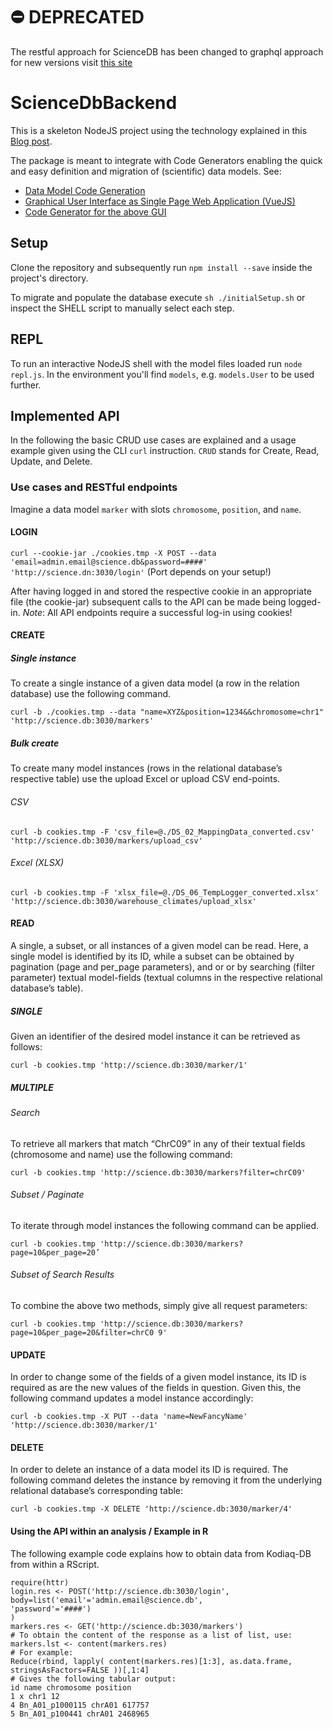 # :no_entry: DEPRECATED 
The restful approach for ScienceDB has been changed to graphql approach for new versions visit [this site](https://github.com/ScienceDb)

# ScienceDbBackend

This is a skeleton NodeJS project using the technology explained in this [Blog post](http://mherman.org/blog/2015/10/22/node-postgres-sequelize/#.VijvshNViko).

The package is meant to integrate with Code Generators enabling the quick and easy definition and migration of (scientific) data models. See:

* [Data Model Code Generation](https://github.com/ScienceDb/express_route_gen_js)
* [Graphical User Interface as Single Page Web Application (VueJS)](https://github.com/ScienceDb/ScienceDbGui)
* [Code Generator for the above GUI](https://github.com/ScienceDb/admin_gui_gen)

## Setup

Clone the repository and subsequently run `npm install --save` inside the project's directory.

To migrate and populate the database execute `sh ./initialSetup.sh` or inspect the SHELL script to manually select each step.

## REPL

To run an interactive NodeJS shell with the model files loaded run `node repl.js`. In the environment you'll find `models`, e.g. `models.User` to be used further.

## Implemented API

In the following the basic CRUD use cases are explained and a usage example given using the CLI `curl` instruction. `CRUD` stands for Create, Read, Update, and Delete.

### Use cases and RESTful endpoints

Imagine a data model `marker` with slots `chromosome`, `position`, and `name`.

#### LOGIN
`curl --cookie-jar ./cookies.tmp -X POST --data 'email=admin.email@science.db&password=####' 'http://science.dn:3030/login'` (Port depends on your setup!)

After having logged in and stored the respective cookie in an appropriate file (the cookie-jar) subsequent calls to the API can be made being logged-in.
_Note_: All API endpoints require a successful log-in using cookies!

#### CREATE

##### Single instance

To create a single instance of a given data model (a row in the relation database) use the following command.

`curl -b ./cookies.tmp --data "name=XYZ&position=1234&&chromosome=chr1" 'http://science.db:3030/markers'`

##### Bulk create

To create many model instances (rows in the relational database’s respective table) use the upload Excel or upload CSV end-points.

###### CSV
`curl -b cookies.tmp -F 'csv_file=@./DS_02_MappingData_converted.csv' 'http://science.db:3030/markers/upload_csv'`

###### Excel (XLSX)

````
curl -b cookies.tmp -F 'xlsx_file=@./DS_06_TempLogger_converted.xlsx' 'http://science.db:3030/warehouse_climates/upload_xlsx'
````

#### READ
A single, a subset, or all instances of a given model can be read. Here, a single model is identified by its ID, while a subset can be obtained by pagination (page and per_page parameters), and or or by searching (filter parameter) textual model-fields (textual columns in the respective relational database’s table).

##### SINGLE

Given an identifier of the desired model instance it can be retrieved as follows:

`curl -b cookies.tmp 'http://science.db:3030/marker/1'`

##### MULTIPLE

###### Search

To retrieve all markers that match “ChrC09” in any of their textual fields (chromosome and name) use the following command:

`curl -b cookies.tmp 'http://science.db:3030/markers?filter=chrC09'`

###### Subset / Paginate

To iterate through model instances the following command can be applied.

`curl -b cookies.tmp 'http://science.db:3030/markers?page=10&per_page=20’`

###### Subset of Search Results

To combine the above two methods, simply give all request parameters:

`curl -b cookies.tmp 'http://science.db:3030/markers?page=10&per_page=20&filter=chrC0 9'`

#### UPDATE

In order to change some of the fields of a given model instance, its ID is required as are the new values of the fields in question. Given this, the following command updates a model instance accordingly:

`curl -b cookies.tmp -X PUT --data 'name=NewFancyName' 'http://science.db:3030/marker/1'`

#### DELETE

In order to delete an instance of a data model its ID is required. The following command deletes the instance by removing it from the underlying relational database’s corresponding table:

`curl -b cookies.tmp -X DELETE 'http://science.db:3030/marker/4'`

#### Using the API within an analysis / Example in R

The following example code explains how to obtain data from Kodiaq-DB from within a RScript.

````
require(httr)
login.res <- POST('http://science.db:3030/login',
body=list('email'='admin.email@science.db',
'password'='####')
)
markers.res <- GET('http://science.db:3030/markers')
# To obtain the content of the response as a list of list, use:
markers.lst <- content(markers.res)
# For example:
Reduce(rbind, lapply( content(markers.res)[1:3], as.data.frame,
stringsAsFactors=FALSE ))[,1:4]
# Gives the following tabular output:
id name chromosome position
1 x chr1 12
4 Bn_A01_p1000115 chrA01 617757
5 Bn_A01_p100441 chrA01 2468965
````

